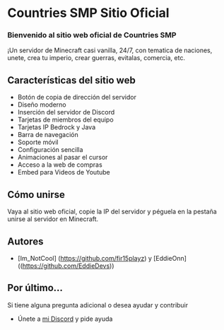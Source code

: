 # Countries SMP Sitio Oficial

### Bienvenido al sitio web oficial de Countries SMP

¡Un servidor de Minecraft casi vanilla, 24/7, con tematica de naciones, unete, crea tu imperio, crear guerras, evitalas, comercia, etc.

## Características del sitio web

- Botón de copia de dirección del servidor
- Diseño moderno
- Inserción del servidor de Discord
- Tarjetas de miembros del equipo
- Tarjetas IP Bedrock y Java
- Barra de navegación
- Soporte móvil
- Configuración sencilla
- Animaciones al pasar el cursor
- Acceso a la web de compras
- Embed para Videos de Youtube

## Cómo unirse
Vaya al sitio web oficial, copie la IP del servidor y péguela en la pestaña unirse al servidor en Minecraft.

## Autores
- [Im_NotCool] (https://github.com/fir15playz) y [EddieOnn] ((https://github.com/EddieDevs))

## Por último...
Si tiene alguna pregunta adicional o desea ayudar y contribuir
- Únete a [mi Discord](https://discord.gg/37uwprb3WD) y pide ayuda
